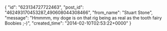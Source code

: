 {
   "id": "623134727722463",
   "post_id": "462493170453287_490608044308466",
   "from_name": "Stuart Stone",
   "message": "Hmmmm, my doge is on that rig being as real as the tooth fairy Boobies ;-)",
   "created_time": "2014-02-10T02:53:22+0000"
 }

